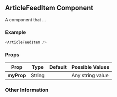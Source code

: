 ## ArticleFeedItem Component
A component that ...

### Example

```js
<ArticleFeedItem />
```

### Props

| Prop          | Type     | Default     | Possible Values
| ------------- | -------- | ----------- | ---------------------------------------------
| **myProp**    | String   |             | Any string value


### Other Information
